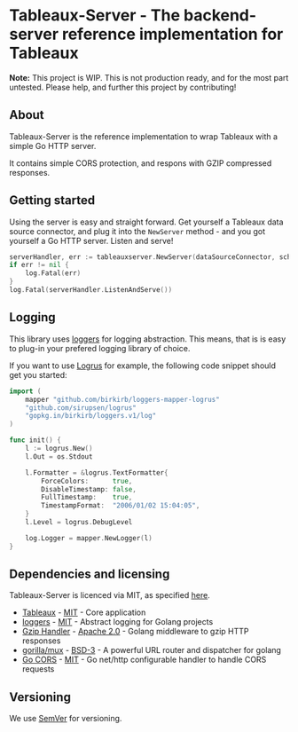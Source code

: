 # Tableaux-Server - The backend-server reference implementation for Tableaux

**Note:** This project is WIP. This is not production ready, and for the most part untested. Please help,
and further this project by contributing!

## About

Tableaux-Server is the reference implementation to wrap Tableaux with a simple Go HTTP server.

It contains simple CORS protection, and respons with GZIP compressed responses.

## Getting started

Using the server is easy and straight forward. Get yourself a Tableaux data source connector,
and plug it into the `NewServer` method - and you got yourself a Go HTTP server. Listen and serve!

```go
serverHandler, err := tableauxserver.NewServer(dataSourceConnector, schemaMapper, 8081)
if err != nil {
    log.Fatal(err)
}
log.Fatal(serverHandler.ListenAndServe())
```

## Logging

This library uses [loggers](https://github.com/birkirb/loggers/) for logging abstraction. This means, that is is easy to plug-in your prefered logging library of choice.

If you want to use [Logrus](https://github.com/sirupsen/logrus/) for example, the following code snippet should get you started:

```go
import (
    mapper "github.com/birkirb/loggers-mapper-logrus"
    "github.com/sirupsen/logrus"
    "gopkg.in/birkirb/loggers.v1/log"
)

func init() {
    l := logrus.New()
    l.Out = os.Stdout

    l.Formatter = &logrus.TextFormatter{
        ForceColors:      true,
        DisableTimestamp: false,
        FullTimestamp:    true,
        TimestampFormat:  "2006/01/02 15:04:05",
    }
    l.Level = logrus.DebugLevel

    log.Logger = mapper.NewLogger(l)
}
```

## Dependencies and licensing

Tableaux-Server is licenced via MIT, as specified [here](https://github.com/tableaux-project/tableaux-server/blob/master/LICENSE).

* [Tableaux](https://github.com/tableaux-project/tableaux) - [MIT](https://github.com/tableaux-project/tableaux/blob/master/LICENSE) - Core application
* [loggers](https://github.com/birkirb/loggers/) - [MIT](https://github.com/birkirb/loggers/blob/master/LICENSE.txt) - Abstract logging for Golang projects
* [Gzip Handler](https://github.com/NYTimes/gziphandler/) - [Apache 2.0](https://github.com/NYTimes/gziphandler/blob/master/LICENSE) - Golang middleware to gzip HTTP responses
* [gorilla/mux](https://github.com/gorilla/mux/) - [BSD-3](https://github.com/gorilla/mux/blob/master/LICENSE) - A powerful URL router and dispatcher for golang
* [Go CORS](https://github.com/rs/cors/) - [MIT](https://github.com/rs/cors/blob/master/LICENSE) - Go net/http configurable handler to handle CORS requests

## Versioning

We use [SemVer](http://semver.org/) for versioning.